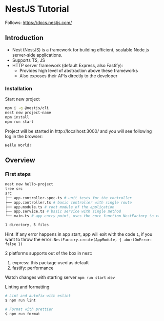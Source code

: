 # NestJS Tutorial
Follows: https://docs.nestjs.com/
## Introduction
* Nest (NestJS) is a framework for building efficient, scalable Node.js server-side applications.
* Supports TS, JS
* HTTP server framework (default Express, also Fastify): 
  * Provides high level of abstraction above these frameworks
  * Also exposes their APIs directly to the developer

### Installation
Start new project
```bash
npm i -g @nestjs/cli
nest new project-name
npm install
npm run start
```
Project will be started in http://localhost:3000/ and you will see following log in the browser:
```log
Hello World!
```

## Overview

### First steps
```bash
nest new hello-project
tree src 
src
├── app.controller.spec.ts # unit tests for the controller
├── app.controller.ts # basic controller with single route
├── app.module.ts # root module of the application
├── app.service.ts # basic service with single method
└── main.ts # app entry point, uses the core function NestFactory to create a Nest application instance

1 directory, 5 files
```

Hint: If any error happens in app start, app will exit with the code `1`, 
if you want to throw the error: `NestFactory.create(AppModule, { abortOnError: false })`

2 platforms supports out of the box in nest:
1. express: this package used as default
2. fastify: performance

Watch changes with starting server `npm run start:dev`

Linting and formatting
```bash
# Lint and autofix with eslint
$ npm run lint

# Format with prettier
$ npm run format
```
